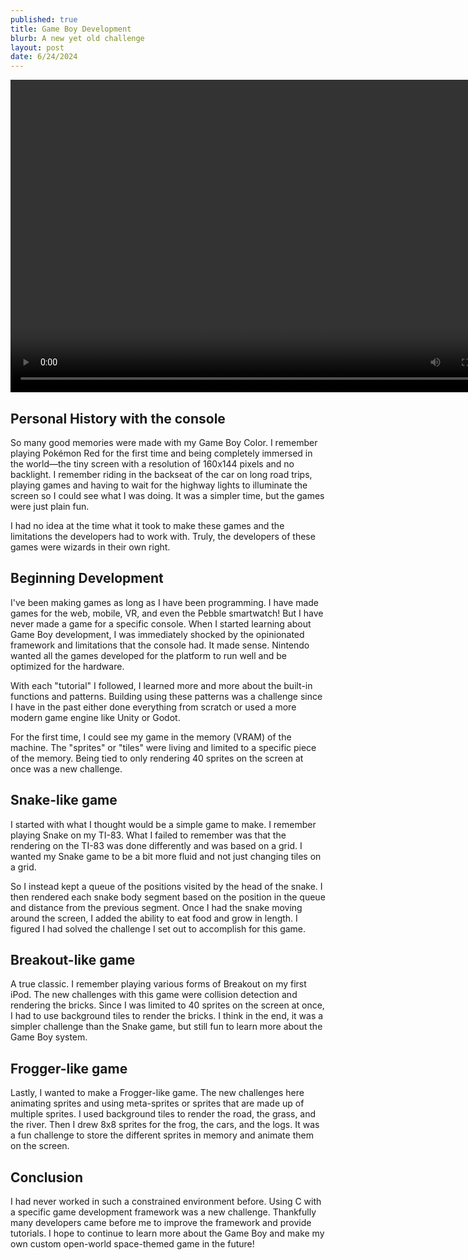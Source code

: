 ```yaml
---
published: true
title: Game Boy Development
blurb: A new yet old challenge
layout: post
date: 6/24/2024
---
```


<video width="800" height="500" controls>
  <source src="/videos/gb.mp4" type="video/mp4">
  No video support.
</video>

## Personal History with the console

So many good memories were made with my Game Boy Color. I remember playing Pokémon Red for the first time and being completely immersed in the world—the tiny screen with a resolution of 160x144 pixels and no backlight. I remember riding in the backseat of the car on long road trips, playing games and having to wait for the highway lights to illuminate the screen so I could see what I was doing. It was a simpler time, but the games were just plain fun.

I had no idea at the time what it took to make these games and the limitations the developers had to work with. Truly, the developers of these games were wizards in their own right.

## Beginning Development

I've been making games as long as I have been programming. I have made games for the web, mobile, VR, and even the Pebble smartwatch! But I have never made a game for a specific console. When I started learning about Game Boy development, I was immediately shocked by the opinionated framework and limitations that the console had. It made sense. Nintendo wanted all the games developed for the platform to run well and be optimized for the hardware.

With each "tutorial" I followed, I learned more and more about the built-in functions and patterns. Building using these patterns was a challenge since I have in the past either done everything from scratch or used a more modern game engine like Unity or Godot.

For the first time, I could see my game in the memory (VRAM) of the machine. The "sprites" or "tiles" were living and limited to a specific piece of the memory. Being tied to only rendering 40 sprites on the screen at once was a new challenge.

## Snake-like game

I started with what I thought would be a simple game to make. I remember playing Snake on my TI-83. What I failed to remember was that the rendering on the TI-83 was done differently and was based on a grid. I wanted my Snake game to be a bit more fluid and not just changing tiles on a grid.

So I instead kept a queue of the positions visited by the head of the snake. I then rendered each snake body segment based on the position in the queue and distance from the previous segment. Once I had the snake moving around the screen, I added the ability to eat food and grow in length. I figured I had solved the challenge I set out to accomplish for this game.

## Breakout-like game

A true classic. I remember playing various forms of Breakout on my first iPod. The new challenges with this game were collision detection and rendering the bricks. Since I was limited to 40 sprites on the screen at once, I had to use background tiles to render the bricks. I think in the end, it was a simpler challenge than the Snake game, but still fun to learn more about the Game Boy system.

## Frogger-like game

Lastly, I wanted to make a Frogger-like game. The new challenges here animating sprites and using meta-sprites or sprites that are made up of multiple sprites. I used background tiles to render the road, the grass, and the river. Then I drew 8x8 sprites for the frog, the cars, and the logs. It was a fun challenge to store the different sprites in memory and animate them on the screen.

## Conclusion

I had never worked in such a constrained environment before. Using C with a specific game development framework was a new challenge. Thankfully many developers came before me to improve the framework and provide tutorials. I hope to continue to learn more about the Game Boy and make my own custom open-world space-themed game in the future!
